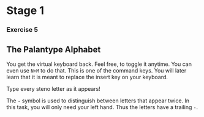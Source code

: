 # Stage 1

### Exercise 5

## The Palantype Alphabet

You get the virtual keyboard back.
Feel free, to toggle it anytime.
You can even use `N+M` to do that.
This is one of the command keys.
You will later learn that it is meant to replace the insert key on your keyboard.

Type every steno letter as it appears!

The `-` symbol is used to distinguish between letters that appear twice.
In this task, you will only need your left hand.
Thus the letters have a trailing `-`.

<!--separator-->
